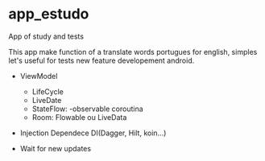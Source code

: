 # app_estudo
App of study and tests

This app make function of a translate words portugues for english, simples
let's useful for tests new feature developement android.

- ViewModel
  - LifeCycle
  - LiveDate
  - StateFlow: -observable coroutina
  - Room: Flowable ou LiveData
- Injection Dependece DI(Dagger, Hilt, koin...)

- Wait for new updates

